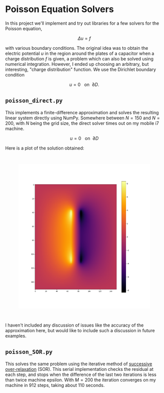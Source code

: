 # Poisson Equation Solvers

In this project we'll implement and try out libraries for a few solvers for the Poisson equation,

$$\Delta u = f$$

with various boundary conditions. The original idea was to obtain the electric potential $u$
in the region around the plates of a capacitor when a charge distribution $f$ is given, a problem
which can also be solved using numerical integration.
However, I ended up choosing an arbitrary, but interesting, "charge distribution" function.
We use the Dirichlet boundary condition

$$u = 0 ~~~\text{on}~~ \partial D.$$

## `poisson_direct.py`

This implements a finite-difference approximation and solves the resulting linear system directly
using NumPy. Somewhere between $N = 150$ and $N = 200$, with $N$ being
the grid size, the direct solver times out on my mobile i7 machine.

$$u = 0 ~~~\text{on}~~ \partial D$$

Here is a plot of the solution obtained:

<p align="center" style="margin: 3em;">
<img src="poisson_example.png" width="500" height="459">
</p>

I haven't included any discussion of issues like the accuracy of the
approximation here, but would like to include such a discussion in future examples.

## `poisson_SOR.py`

This solves the same problem using the iterative method of
[successive over-relaxation](https://en.wikipedia.org/wiki/Successive_over-relaxation)
(SOR).
This serial implementation checks the residual at each step, and stops when the difference
of the last two iterations is less than twice machine epsilon. With $M = 200$ the iteration
converges on my machine in 912 steps, taking about 110 seconds.
